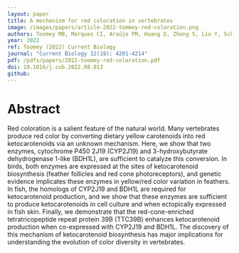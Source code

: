 ```yaml
---
layout: paper
title: A mechanism for red coloration in vertebrates
image: /images/papers/article-2022-tommey-red-coloration.png
authors: Toomey MB, Marques CI, Araújo PM, Huang D, Zhong S, Liu Y, Schreiner GD, Myers CA, Pereira P, Afonso S, Andrade P, Gazda MA, Lopes RJ, Viegas I, Koch R, Haynes ME, Smith DJ, Ogawa Y, Murphy D, Kopec RE, Parichy DM, Carneiro M, Corbo JC.
year: 2022
ref: Toomey (2022) Current Biology
journal: "Current Biology 32(19): 4201-4214"
pdf: /pdfs/papers/2022-toomey-red-coloration.pdf
doi: 10.1016/j.cub.2022.08.013
github:
---
```


# Abstract
Red coloration is a salient feature of the natural world. Many vertebrates produce red color by converting dietary yellow carotenoids into red ketocarotenoids via an unknown mechanism. Here, we show that two enzymes, cytochrome P450 2J19 (CYP2J19) and 3-hydroxybutyrate dehydrogenase 1-like (BDH1L), are sufficient to catalyze this conversion. In birds, both enzymes are expressed at the sites of ketocarotenoid biosynthesis (feather follicles and red cone photoreceptors), and genetic evidence implicates these enzymes in yellow/red color variation in feathers. In fish, the homologs of CYP2J19 and BDH1L are required for ketocarotenoid production, and we show that these enzymes are sufficient to produce ketocarotenoids in cell culture and when ectopically expressed in fish skin. Finally, we demonstrate that the red-cone-enriched tetratricopeptide repeat protein 39B (TTC39B) enhances ketocarotenoid production when co-expressed with CYP2J19 and BDH1L. The discovery of this mechanism of ketocarotenoid biosynthesis has major implications for understanding the evolution of color diversity in vertebrates.